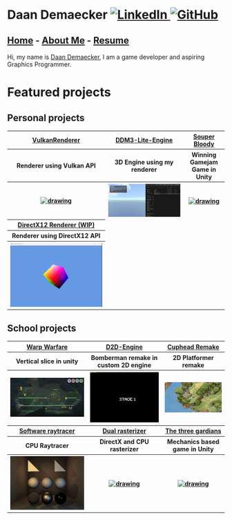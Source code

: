 <!DOCTYPE html>
<html>
<head>
  <link href="Content/StyleSheet.css" rel="stylesheet"/>
</head>
<body>

<h1>Daan Demaecker
<a href="https://www.linkedin.com/in/daan-demaecker-3737b0265/">
  <img src="https://content.linkedin.com/content/dam/me/business/en-us/amp/brand-site/v2/bg/LI-Bug.svg.original.svg" alt="LinkedIn" width="25"/>
</a>
<a href="https://github.com/DaanDemaecker">
  <img src="https://github.githubassets.com/assets/GitHub-Mark-ea2971cee799.png" alt="GitHub" width="25"/>
</a>
</h1>

<div class="nav-bar">
  <h2>
    <a href="#" class="selected">Home</a>
    - <a href="AboutMe/">About Me</a>
    - <a href="Resume/">Resume</a>
  </h2>
</div>

<p>
  Hi, my name is <a href="./AboutMe">Daan Demaecker</a>, I am a game developer and aspiring Graphics Programmer.
</p>

# Featured projects

## Personal projects

<table style="width:100%">
  <tr>
    <th> <a href="Projects/VulkanRenderer/"><b>VulkanRenderer</b></a></th>
    <th> <a href="Projects/DDM3-Lite-Engine/"><b>DDM3-Lite-Engine</b></a></th>
    <th> <a href="Projects/SouperBloody/"><b>Souper Bloody</b></a></th>
  </tr>

  <tr>
    <th>Renderer using Vulkan API </th>
    <th>3D Engine using my renderer </th>
    <th>Winning Gamejam Game in Unity</th>
  </tr>

  <tr>
    <th><a href="Projects/VulkanRenderer/"><img src="Content/VulkanRenderer3D.gif" alt="drawing" width="100%"/></a></th>
    <th><a href="Projects/DDM-Lite-Engine/"><img src="Content/DDM3-Lite-Engine.gif" alt="drawing" width="100%"/></a></th>
    <th><a href="Projects/SouperBloody/"><img src="Content/SouperBloody.gif" alt="drawing" width="100%"/></a></th>
  </tr>

  <tr>
    <th><a href="Projects/DirectX12Renderer/"><b>DirectX12 Renderer (WIP)</b></a></th>
  </tr>
  <tr>
    <th><b>Renderer using DirectX12 API</b></th>
  </tr>
  <tr>
    <th><a href="Projectx/DirectX12Renderer/"><img src="Content/DirectX12.gif" alt="drawing" width="100%"></a></th>
  </tr>
</table>

## School projects

<table style="width:100%">
  <tr>
    <th> <a href="Projects/WarpWarfare/"><b>Warp Warfare</b></a></th>
    <th> <a href="Projects/D2D-Engine/"><b>D2D-Engine</b></a></th>
    <th> <a href="Projects/CupheadRemake/"><b>Cuphead Remake</b></a></th>
  </tr>

  <tr>
    <th>Vertical slice in unity</th>
    <th>Bomberman remake in custom 2D engine </th>
    <th>2D Platformer remake</th>
  </tr>

  <tr>
    <th><a href="Projects/WarpWarfare/"><img src="Content/WarpWarfare.png" alt="drawing" width="100%"/></a></th>
    <th><a href="Projects/D2D-Engine/"><img src="Content/Bomberman.gif" alt="drawing" width="100%"/></a></th>
    <th><a href="Projects/CupheadRemake/"><img src="Content/Cuphead.gif" alt="drawing" width="100%"/></a></th>
  </tr>

  <tr>
    <th><a href="Projects/SoftwareRayTracer/"><b>Software raytracer</b></a></th>
    <th><a href="Projects/DualRasterizer/"><b>Dual rasterizer</b></a></th>
    <th><a href="Projects/TheThreeGuardians/"><b>The three gardians</b></a></th>
  </tr>
  <tr>
    <th><b>CPU Raytracer</b></th>
    <th><b>DirectX and CPU rasterizer</b></th>
    <th><b>Mechanics based game in Unity</b></th>
  </tr>
  <tr>
    <th><a href="Projectx/SoftwareRayTracer/"><img src="Content/RayTracer.gif" alt="drawing" width="100%"></a></th>
    <th><a href="Projectx/DualRasterizer/"><img src="Content/DualRasterizer.gif" alt="drawing" width="100%"></a></th>
    <th><a href="Projectx/TheThreeGuardians/"><img src="Content/TheThreeGuardians.gif" alt="drawing" width="100%"></a></th>
  </tr>
</table>

</body>
</html>